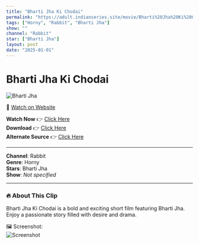 ```yaml
---
title: "Bharti Jha Ki Chodai"
permalink: "https://adult.indianseries.site/movie/Bharti%20Jha%20Ki%20Chodai"
tags: ["Horny", "Rabbit", "Bharti Jha"]
show: ""
channel: "Rabbit"
star: ["Bharti Jha"]
layout: post
date: "2025-01-01"
---
```


# Bharti Jha Ki Chodai

![Bharti Jha](https://shorts.desisins.com/wp-content/uploads/2024/11/Bharti-Jha-Horny-Fuck-DesiSins.com_.jpg)

🔗 [Watch on Website](https://adult.indianseries.site/movie/Bharti%20Jha%20Ki%20Chodai)

**Watch Now** 👉 [Click Here](https://adult.indianseries.site/movie/Bharti%20Jha%20Ki%20Chodai)  
**Download** 👉 [Click Here](https://adult.indianseries.site/movie/Bharti%20Jha%20Ki%20Chodai)  
**Alternate Source** 👉 [Click Here](https://adult.indianseries.site/movie/Bharti%20Jha%20Ki%20Chodai)

---

**Channel**: Rabbit  
**Genre**: Horny  
**Stars**: Bharti Jha  
**Show**: *Not specified*

---

### 🔥 About This Clip

Bharti Jha Ki Chodai is a bold and exciting short film featuring Bharti Jha. Enjoy a passionate story filled with desire and drama.
 
🖼️ Screenshot:  
![Screenshot](https://shorts.desisins.com/wp-content/uploads/2024/11/Bharti-Jha-Horny-Fuck-DesiSins.com_.jpg)
